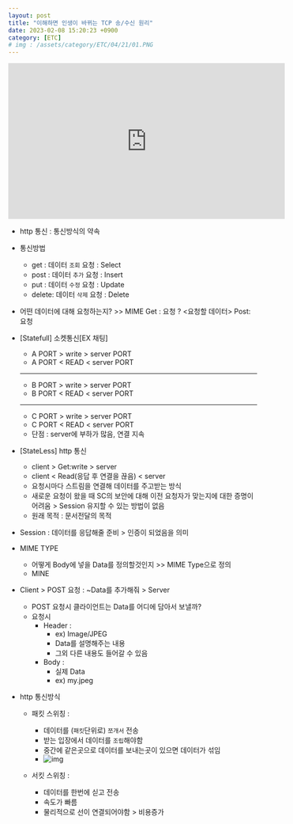 ```yaml
---
layout: post
title: "이해하면 인생이 바뀌는 TCP 송/수신 원리"
date: 2023-02-08 15:20:23 +0900
category: [ETC]
# img : /assets/category/ETC/04/21/01.PNG
---
```



<iframe width="560" height="315" src="https://www.youtube.com/embed/K9L9YZhEjC0" title="이해하면 인생이 바뀌는 TCP 송/수신 원리" frameborder="0" allow="accelerometer; autoplay; clipboard-write; encrypted-media; gyroscope; picture-in-picture; web-share" allowfullscreen></iframe>

- http 통신 : 통신방식의 약속
- 통신방법
    - get   : 데이터 `조회` 요청  : Select
    - post  : 데이터 `추가` 요청  : Insert
    - put   : 데이터 `수정` 요청  : Update 
    - delete: 데이터 `삭제` 요청  : Delete

- 어떤 데이터에 대해 요청하는지? >> MIME
    Get : 요청 ? <요청할 데이터>
    Post: 요청

- [Statefull] 소켓통신[EX 채팅]
    - A PORT > write > server PORT
    - A PORT < READ  < server PORT
    ---
    - B PORT > write > server PORT
    - B PORT < READ  < server PORT
    ---
    - C PORT > write > server PORT
    - C PORT < READ  < server PORT
    - 단점 : server에 부하가 많음, 연결 지속


- [StateLess] http 통신
    - client > Get:write > server
    - client <  Read(응답 후 연결을 끊음) < server
    - 요청시마다 스트림을 연결해 데이터를 주고받는 방식 
    - 새로운 요청이 왔을 때 SC의 보안에 대해 이전 요청자가 맞는지에 대한 증명이 어려움 > Session 유지할 수 있는 방법이 없음
    - 원래 목적 : 문서전달의 목적
    
* Session : 데이터를 응답해줄 준비 > 인증이 되었음을 의미


- MIME TYPE
    - 어떻게 Body에 넣을 Data를 정의할것인지 >> MIME Type으로 정의
    - MINE

- Client > POST 요청 : ~Data를 추가해줘 > Server
    - POST 요청시 클라이언트는 Data를 어디에 담아서 보낼까?
    - 요청시
        - Header    : 
            - ex) Image/JPEG        
            - Data를 설명해주는 내용
            - 그외 다른 내용도 들어갈 수 있음
        - Body      : 
            - 실제 Data
            - ex) my.jpeg

- http 통신방식
    - 패킷 스위칭 : 
        - 데이터를 (`패킷`단위로) `쪼개서` 전송
        - 받는 입장에서 데이터를 `조립`해야함
        - 중간에 같은곳으로 데이터를 보내는곳이 있으면 데이터가 섞임
        - ![img]("/assets/category/ETC/04/21/01.PNG")
        
    - 서킷 스위칭 : 
        - 데이터를 한번에 싣고 전송
        - 속도가 빠름
        - 물리적으로 선이 연결되어야함 > 비용증가
